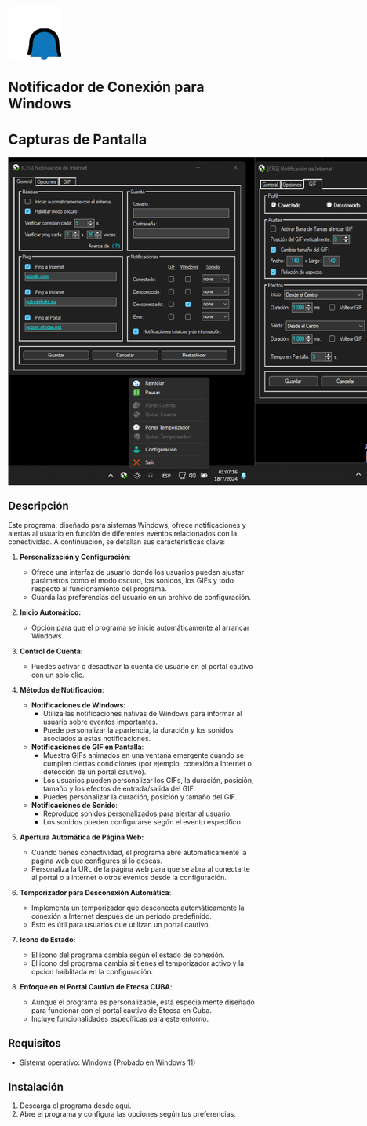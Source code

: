 <div style="display:flex;">
  <img src="./Capturas de Pantalla/Logo.png" style="width: 108px;">
</div>

# Notificador de Conexión para Windows

# Capturas de Pantalla

<div style="display:flex;">
  <img src="./Capturas de Pantalla/1.png" style="width: 100%;">
  <img src="./Capturas de Pantalla/2.png" style="width: 100%;">
</div>

## Descripción

Este programa, diseñado para sistemas Windows, ofrece notificaciones y alertas al usuario en función de diferentes eventos relacionados con la conectividad. A continuación, se detallan sus características clave:

1. **Personalización y Configuración**:
   - Ofrece una interfaz de usuario donde los usuarios pueden ajustar parámetros como el modo oscuro, los sonidos, los GIFs y todo respecto al funcionamiento del programa.
   - Guarda las preferencias del usuario en un archivo de configuración.
   
2. **Inicio Automático:**
   - Opción para que el programa se inicie automáticamente al arrancar Windows.
   
3. **Control de Cuenta:**
   - Puedes activar o desactivar la cuenta de usuario en el portal cautivo con un solo clic.
   
4. **Métodos de Notificación**:
   - **Notificaciones de Windows**:
	 - Utiliza las notificaciones nativas de Windows para informar al usuario sobre eventos importantes.
	 - Puede personalizar la apariencia, la duración y los sonidos asociados a estas notificaciones.
   - **Notificaciones de GIF en Pantalla**:
     - Muestra GIFs animados en una ventana emergente cuando se cumplen ciertas condiciones (por ejemplo, conexión a Internet o detección de un portal cautivo).
     - Los usuarios pueden personalizar los GIFs, la duración, posición, tamaño y los efectos de entrada/salida del GIF.
	 - Puedes personalizar la duración, posición y tamaño del GIF.
   - **Notificaciones de Sonido**:
     - Reproduce sonidos personalizados para alertar al usuario.
     - Los sonidos pueden configurarse según el evento específico.

5. **Apertura Automática de Página Web:**
   - Cuando tienes conectividad, el programa abre automáticamente la página web que configures si lo deseas.
   - Personaliza la URL de la página web para que se abra al conectarte al portal o a internet o otros eventos desde la configuración.
   
6. **Temporizador para Desconexión Automática**:
   - Implementa un temporizador que desconecta automáticamente la conexión a Internet después de un período predefinido.
   - Esto es útil para usuarios que utilizan un portal cautivo.
   
7. **Icono de Estado:**
   - El icono del programa cambia según el estado de conexión.
   - El icono del programa cambia si tienes el temporizador activo y la opcion haiblitada en la configuración.

8. **Enfoque en el Portal Cautivo de Etecsa CUBA**:
   - Aunque el programa es personalizable, está especialmente diseñado para funcionar con el portal cautivo de Etecsa en Cuba.
   - Incluye funcionalidades específicas para este entorno.

## Requisitos
- Sistema operativo: Windows (Probado en Windows 11)

## Instalación
1. Descarga el programa desde aquí.
2. Abre el programa y configura las opciones según tus preferencias.
